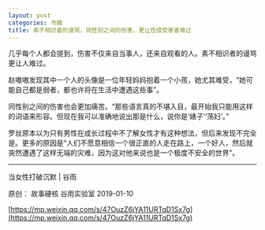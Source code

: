 ```yaml
---
layout: post
categories: 书摘
title: 素不相识者的谩骂，同性别之间的伤害，更让性侵受害者难过
---
```


几乎每个人都会提到，伤害不仅来自当事人，还来自观看的人。素不相识者的谩骂更让人难过。

赵嗷嗷发现其中一个人的头像是一位年轻妈妈抱着一个小孩，她尤其难受，“她可能自己都是弱者，都也许将在生活中遭遇这些事”。

同性别之间的伤害也会更加痛苦。“那些语言真的不堪入目，最开始我只能用这样的词语来形容。但现在我可以准确地说出那是什么，说你是‘婊子’‘荡妇’。”

罗丝原本以为只有男性在成长过程中不了解女性才有这种想法，但后来发现不完全是。更多的原因是“人们不愿意相信一个很正直的人走在路上，一个好人，然后就突然遭遇了这样无端的灾难，因为这对他来说也是一个极度不安全的世界”。

---

当女性打破沉默 | 谷雨

原创： 故事硬核  谷雨实验室  2019-01-10

[https://mp.weixin.qq.com/s/47OuzZ6jYA11URTqD1Sx7g](https://mp.weixin.qq.com/s/47OuzZ6jYA11URTqD1Sx7g)